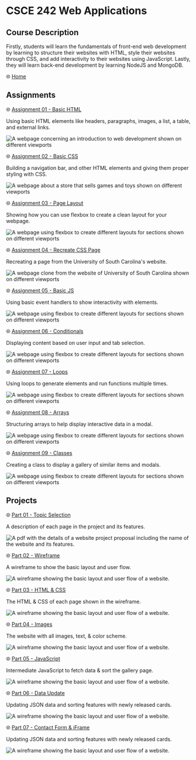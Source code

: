 # CSCE 242 Web Applications

## Course Description

Firstly, students will learn the fundamentals of front-end web development by learning to structure their websites with HTML, style their websites through CSS, and add interactivity to their websites using JavaScript. Lastly, they will learn back-end development by learning NodeJS and MongoDB.

🌐 [Home](https://not-josue.github.io/csce242/)

## Assignments

🌐 [Assignment 01 - Basic HTML](https://not-josue.github.io/csce242/assignments/assignment01/index.html)

Using basic HTML elements like headers, paragraphs, images, a list, a table, and external links.

![A webpage concerning an introduction to web development shown on different viewports](./assets/images/readme/assignments/assignment01.png)

🌐 [Assignment 02 - Basic CSS](https://not-josue.github.io/csce242/assignments/assignment02/index.html)

Building a navigation bar, and other HTML elements and giving them proper styling with CSS.

![A webpage about a store that sells games and toys shown on different viewports](./assets/images/readme/assignments/assignment02.png)

🌐 [Assignment 03 - Page Layout](https://not-josue.github.io/csce242/assignments/assignment03/index.html)

Showing how you can use flexbox to create a clean layout for your webpage.

![A webpage using flexbox to create different layouts for sections shown on different viewports](./assets/images/readme/assignments/assignment03.png)

🌐 [Assignment 04 - Recreate CSS Page](https://not-josue.github.io/csce242/assignments/assignment04/index.html)

Recreating a page from the University of South Carolina's website.

![A webpage clone from the website of University of South Carolina shown on different viewports](./assets/images/readme/assignments/assignment04.png)

🌐 [Assignment 05 - Basic JS](https://not-josue.github.io/csce242/assignments/assignment05/index.html)

Using basic event handlers to show interactivity with elements.

![A webpage using flexbox to create different layouts for sections shown on different viewports](./assets/images/readme/assignments/assignment05.png)

🌐 [Assignment 06 - Conditionals](https://not-josue.github.io/csce242/assignments/assignment06/index.html)

Displaying content based on user input and tab selection.

![A webpage using flexbox to create different layouts for sections shown on different viewports](./assets/images/readme/assignments/assignment06.png)

🌐 [Assignment 07 - Loops](https://not-josue.github.io/csce242/assignments/assignment07/index.html)

Using loops to generate elements and run functions multiple times.

![A webpage using flexbox to create different layouts for sections shown on different viewports](./assets/images/readme/assignments/assignment07.png)

🌐 [Assignment 08 - Arrays](https://not-josue.github.io/csce242/assignments/assignment08/index.html)

Structuring arrays to help display interactive data in a modal.

![A webpage using flexbox to create different layouts for sections shown on different viewports](./assets/images/readme/assignments/assignment08.png)

🌐 [Assignment 09 - Classes](https://not-josue.github.io/csce242/assignments/assignment09/index.html)

Creating a class to display a gallery of similar items and modals.

![A webpage using flexbox to create different layouts for sections shown on different viewports](./assets/images/readme/assignments/assignment09.png)

## Projects

🌐 [Part 01 - Topic Selection](https://not-josue.github.io/csce242/projects/part1/part1.pdf)

A description of each page in the project and its features.

![A pdf with the details of a website project proposal including the name of the website and its features.](./assets//images/readme/projects/project_part01v2.png)

🌐 [Part 02 - Wireframe](https://not-josue.github.io/csce242/projects/part2/index.html)

A wireframe to show the basic layout and user flow.

![A wireframe showing the basic layout and user flow of a website.](./assets/images/readme/projects/project_part02.png)

🌐 [Part 03 - HTML & CSS](https://not-josue.github.io/csce242/projects/part3/index.html)

The HTML & CSS of each page shown in the wireframe.

![A wireframe showing the basic layout and user flow of a website.](./assets/images/readme/projects/project_part03.png)

🌐 [Part 04 - Images](https://not-josue.github.io/csce242/projects/part4/index.html)

The website with all images, text, & color scheme.

![A wireframe showing the basic layout and user flow of a website.](./assets/images/readme/projects/project_part04.webp)

🌐 [Part 05 - JavaScript](https://not-josue.github.io/csce242/projects/part5/index.html)

Intermediate JavaScript to fetch data & sort the gallery page.

![A wireframe showing the basic layout and user flow of a website.](./assets/images/readme/projects/project_part05.png)

🌐 [Part 06 - Data Update](https://not-josue.github.io/csce242/projects/part6/index.html)

Updating JSON data and sorting features with newly released cards.

![A wireframe showing the basic layout and user flow of a website.](./assets/images/readme/projects/project_part06.png)

🌐 [Part 07 - Contact Form & iFrame](https://not-josue.github.io/csce242/projects/part7/index.html)

Updating JSON data and sorting features with newly released cards.

![A wireframe showing the basic layout and user flow of a website.](./assets/images/readme/projects/project_part07.png)
